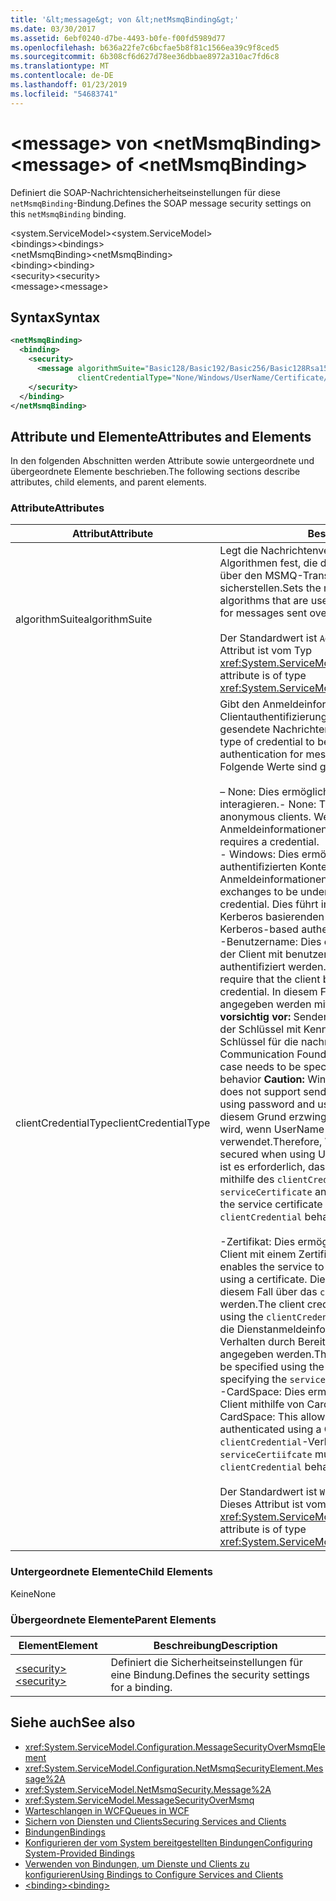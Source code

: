 ```yaml
---
title: '&lt;message&gt; von &lt;netMsmqBinding&gt;'
ms.date: 03/30/2017
ms.assetid: 6ebf0240-d7be-4493-b0fe-f00fd5989d77
ms.openlocfilehash: b636a22fe7c6bcfae5b8f81c1566ea39c9f8ced5
ms.sourcegitcommit: 6b308cf6d627d78ee36dbbae8972a310ac7fd6c8
ms.translationtype: MT
ms.contentlocale: de-DE
ms.lasthandoff: 01/23/2019
ms.locfileid: "54683741"
---
```

# <a name="ltmessagegt-of-ltnetmsmqbindinggt"></a><span data-ttu-id="55311-102">&lt;message&gt; von &lt;netMsmqBinding&gt;</span><span class="sxs-lookup"><span data-stu-id="55311-102">&lt;message&gt; of &lt;netMsmqBinding&gt;</span></span>
<span data-ttu-id="55311-103">Definiert die SOAP-Nachrichtensicherheitseinstellungen für diese `netMsmqBinding`-Bindung.</span><span class="sxs-lookup"><span data-stu-id="55311-103">Defines the SOAP message security settings on this `netMsmqBinding` binding.</span></span>  
  
 <span data-ttu-id="55311-104">\<system.ServiceModel></span><span class="sxs-lookup"><span data-stu-id="55311-104">\<system.ServiceModel></span></span>  
<span data-ttu-id="55311-105">\<bindings></span><span class="sxs-lookup"><span data-stu-id="55311-105">\<bindings></span></span>  
<span data-ttu-id="55311-106">\<netMsmqBinding></span><span class="sxs-lookup"><span data-stu-id="55311-106">\<netMsmqBinding></span></span>  
<span data-ttu-id="55311-107">\<binding></span><span class="sxs-lookup"><span data-stu-id="55311-107">\<binding></span></span>  
<span data-ttu-id="55311-108">\<security></span><span class="sxs-lookup"><span data-stu-id="55311-108">\<security></span></span>  
<span data-ttu-id="55311-109">\<message></span><span class="sxs-lookup"><span data-stu-id="55311-109">\<message></span></span>  
  
## <a name="syntax"></a><span data-ttu-id="55311-110">Syntax</span><span class="sxs-lookup"><span data-stu-id="55311-110">Syntax</span></span>  
  
```xml  
<netMsmqBinding>
  <binding>
    <security>
      <message algorithmSuite="Basic128/Basic192/Basic256/Basic128Rsa15/Basic256Rsa15/TripleDes/TripleDesRsa15/Basic128Sha256/Basic192Sha256/TripleDesSha256/Basic128Sha256Rsa15/Basic192Sha256Rsa15/Basic256Sha256Rsa15/TripleDesSha256Rsa15"
               clientCredentialType="None/Windows/UserName/Certificate/CardSpace" />
    </security>
  </binding>
</netMsmqBinding>
```  
  
## <a name="attributes-and-elements"></a><span data-ttu-id="55311-111">Attribute und Elemente</span><span class="sxs-lookup"><span data-stu-id="55311-111">Attributes and Elements</span></span>  
 <span data-ttu-id="55311-112">In den folgenden Abschnitten werden Attribute sowie untergeordnete und übergeordnete Elemente beschrieben.</span><span class="sxs-lookup"><span data-stu-id="55311-112">The following sections describe attributes, child elements, and parent elements.</span></span>  
  
### <a name="attributes"></a><span data-ttu-id="55311-113">Attribute</span><span class="sxs-lookup"><span data-stu-id="55311-113">Attributes</span></span>  
  
|<span data-ttu-id="55311-114">Attribut</span><span class="sxs-lookup"><span data-stu-id="55311-114">Attribute</span></span>|<span data-ttu-id="55311-115">Beschreibung</span><span class="sxs-lookup"><span data-stu-id="55311-115">Description</span></span>|  
|---------------|-----------------|  
|<span data-ttu-id="55311-116">algorithmSuite</span><span class="sxs-lookup"><span data-stu-id="55311-116">algorithmSuite</span></span>|<span data-ttu-id="55311-117">Legt die Nachrichtenverschlüsselungs- und Key Wrap-Algorithmen fest, die die nachrichtenbasierte Sicherheit für über den MSMQ-Transport gesendete Nachrichten sicherstellen.</span><span class="sxs-lookup"><span data-stu-id="55311-117">Sets the message encryption and key-wrap algorithms that are used to achieve message-based security for messages sent over MSMQ transport.</span></span><br /><br /> <span data-ttu-id="55311-118">Der Standardwert ist `Aes256`.</span><span class="sxs-lookup"><span data-stu-id="55311-118">The default value is `Aes256`.</span></span> <span data-ttu-id="55311-119">Dieses Attribut ist vom Typ <xref:System.ServiceModel.Security.SecurityAlgorithmSuite>.</span><span class="sxs-lookup"><span data-stu-id="55311-119">This attribute is of type <xref:System.ServiceModel.Security.SecurityAlgorithmSuite>.</span></span>|  
|<span data-ttu-id="55311-120">clientCredentialType</span><span class="sxs-lookup"><span data-stu-id="55311-120">clientCredentialType</span></span>|<span data-ttu-id="55311-121">Gibt den Anmeldeinformationstyp an, der bei der Clientauthentifizierung für über den MSMQ-Transport gesendete Nachrichten verwendet werden sollen.</span><span class="sxs-lookup"><span data-stu-id="55311-121">Specifies the type of credential to be used when performing client authentication for messages sent over the MSMQ transport.</span></span> <span data-ttu-id="55311-122">Folgende Werte sind gültig:</span><span class="sxs-lookup"><span data-stu-id="55311-122">Valid values include the following:</span></span><br /><br /> <span data-ttu-id="55311-123">– None: Dies ermöglicht dem Dienst, mit anonymen Clients zu interagieren.</span><span class="sxs-lookup"><span data-stu-id="55311-123">-   None: This allows the service to interact with anonymous clients.</span></span> <span data-ttu-id="55311-124">Weder der Dienst noch der Client erfordern Anmeldeinformationen.</span><span class="sxs-lookup"><span data-stu-id="55311-124">Neither the service nor the client requires a credential.</span></span><br /><span data-ttu-id="55311-125">-   Windows: Dies ermöglicht SOAP-Austausch im Rahmen des authentifizierten Kontexts von Windows-Anmeldeinformationen.</span><span class="sxs-lookup"><span data-stu-id="55311-125">-   Windows: This enables the SOAP exchanges to be under the authenticated context of a Windows credential.</span></span> <span data-ttu-id="55311-126">Dies führt immer zur Durchführung einer auf Kerberos basierenden Authentifizierung.</span><span class="sxs-lookup"><span data-stu-id="55311-126">This always performs Kerberos-based authentication.</span></span><br /><span data-ttu-id="55311-127">-Benutzername: Dies ermöglicht den Dienst die Forderung, die der Client mit benutzernamenanmeldeinformationen authentifiziert werden.</span><span class="sxs-lookup"><span data-stu-id="55311-127">-   UserName: This enables the service to require that the client be authenticated using a UserName credential.</span></span> <span data-ttu-id="55311-128">In diesem Fall muss die Anmeldeinformationen angegeben werden mithilfe der `clientCredentials` Verhalten **vorsichtig vor:**  Senden von kennwortdigests oder das Ableiten der Schlüssel mit Kennwörtern sowie die Verwendung solcher Schlüssel für die nachrichtensicherheit unterstützt Windows Communication Foundation (WCF) nicht.</span><span class="sxs-lookup"><span data-stu-id="55311-128">The credential in this case needs to be specified using the `clientCredentials` behavior **Caution:**  Windows Communication Foundation (WCF) does not support sending a password digest or deriving keys using password and using such keys for message security.</span></span> <span data-ttu-id="55311-129">Aus diesem Grund erzwingt WCF an, dass der Austausch gesichert wird, wenn UserName-Anmeldeinformationen verwendet.</span><span class="sxs-lookup"><span data-stu-id="55311-129">Therefore, WCF enforces that the exchange is secured when using UserName credentials.</span></span> <span data-ttu-id="55311-130">Für diesen Modus ist es erforderlich, dass das Dienstzertifikat auf dem Client mithilfe des `clientCredential`-Verhaltens und `serviceCertificate` angegeben wird.</span><span class="sxs-lookup"><span data-stu-id="55311-130">This mode requires that the service certificate be specified on the client side using `clientCredential` behavior and `serviceCertificate`.</span></span> <br /><br /> <span data-ttu-id="55311-131">-Zertifikat: Dies ermöglicht den Dienst die Forderung, die der Client mit einem Zertifikat authentifiziert.</span><span class="sxs-lookup"><span data-stu-id="55311-131">-   Certificate: This enables the service to require that the client be authenticated using a certificate.</span></span> <span data-ttu-id="55311-132">Die Clientanmeldeinformationen müssen in diesem Fall über das `clientCredentials`-Verhalten angegeben werden.</span><span class="sxs-lookup"><span data-stu-id="55311-132">The client credential in this case needs to be specified using the `clientCredentials` behavior.</span></span> <span data-ttu-id="55311-133">In diesem Fall müssen die Dienstanmeldeinformationen mit dem `clientCredentials`-Verhalten durch Bereitstellen von `serviceCertificate` angegeben werden.</span><span class="sxs-lookup"><span data-stu-id="55311-133">The service credential in this case needs to be specified using the `clientCredentials` behavior by specifying the `serviceCertificate`.</span></span><br /><span data-ttu-id="55311-134">-CardSpace: Dies ermöglicht den Dienst die Forderung, die der Client mithilfe von CardSpace authentifiziert werden.</span><span class="sxs-lookup"><span data-stu-id="55311-134">-   CardSpace: This allows the service to require that the client be authenticated using a CardSpace.</span></span> <span data-ttu-id="55311-135">`serviceCertiifcate` muss im `clientCredential`-Verhalten bereitgestellt werden.</span><span class="sxs-lookup"><span data-stu-id="55311-135">The `serviceCertiifcate` must be provisioned in the `clientCredential` behavior.</span></span><br /><br /> <span data-ttu-id="55311-136">Der Standardwert ist `Windows`.</span><span class="sxs-lookup"><span data-stu-id="55311-136">The default value is `Windows`.</span></span> <span data-ttu-id="55311-137">Dieses Attribut ist vom Typ <xref:System.ServiceModel.MessageCredentialType>.</span><span class="sxs-lookup"><span data-stu-id="55311-137">This attribute is of type <xref:System.ServiceModel.MessageCredentialType>.</span></span>|  
  
### <a name="child-elements"></a><span data-ttu-id="55311-138">Untergeordnete Elemente</span><span class="sxs-lookup"><span data-stu-id="55311-138">Child Elements</span></span>  
 <span data-ttu-id="55311-139">Keine</span><span class="sxs-lookup"><span data-stu-id="55311-139">None</span></span>  
  
### <a name="parent-elements"></a><span data-ttu-id="55311-140">Übergeordnete Elemente</span><span class="sxs-lookup"><span data-stu-id="55311-140">Parent Elements</span></span>  
  
|<span data-ttu-id="55311-141">Element</span><span class="sxs-lookup"><span data-stu-id="55311-141">Element</span></span>|<span data-ttu-id="55311-142">Beschreibung</span><span class="sxs-lookup"><span data-stu-id="55311-142">Description</span></span>|  
|-------------|-----------------|  
|[<span data-ttu-id="55311-143">\<security></span><span class="sxs-lookup"><span data-stu-id="55311-143">\<security></span></span>](../../../../../docs/framework/configure-apps/file-schema/wcf/security-of-netmsmqbinding.md)|<span data-ttu-id="55311-144">Definiert die Sicherheitseinstellungen für eine Bindung.</span><span class="sxs-lookup"><span data-stu-id="55311-144">Defines the security settings for a binding.</span></span>|  
  
## <a name="see-also"></a><span data-ttu-id="55311-145">Siehe auch</span><span class="sxs-lookup"><span data-stu-id="55311-145">See also</span></span>
- <xref:System.ServiceModel.Configuration.MessageSecurityOverMsmqElement>
- <xref:System.ServiceModel.Configuration.NetMsmqSecurityElement.Message%2A>
- <xref:System.ServiceModel.NetMsmqSecurity.Message%2A>
- <xref:System.ServiceModel.MessageSecurityOverMsmq>
- [<span data-ttu-id="55311-146">Warteschlangen in WCF</span><span class="sxs-lookup"><span data-stu-id="55311-146">Queues in WCF</span></span>](../../../../../docs/framework/wcf/feature-details/queues-in-wcf.md)
- [<span data-ttu-id="55311-147">Sichern von Diensten und Clients</span><span class="sxs-lookup"><span data-stu-id="55311-147">Securing Services and Clients</span></span>](../../../../../docs/framework/wcf/feature-details/securing-services-and-clients.md)
- [<span data-ttu-id="55311-148">Bindungen</span><span class="sxs-lookup"><span data-stu-id="55311-148">Bindings</span></span>](../../../../../docs/framework/wcf/bindings.md)
- [<span data-ttu-id="55311-149">Konfigurieren der vom System bereitgestellten Bindungen</span><span class="sxs-lookup"><span data-stu-id="55311-149">Configuring System-Provided Bindings</span></span>](../../../../../docs/framework/wcf/feature-details/configuring-system-provided-bindings.md)
- [<span data-ttu-id="55311-150">Verwenden von Bindungen, um Dienste und Clients zu konfigurieren</span><span class="sxs-lookup"><span data-stu-id="55311-150">Using Bindings to Configure Services and Clients</span></span>](../../../../../docs/framework/wcf/using-bindings-to-configure-services-and-clients.md)
- [<span data-ttu-id="55311-151">\<binding></span><span class="sxs-lookup"><span data-stu-id="55311-151">\<binding></span></span>](../../../../../docs/framework/misc/binding.md)
